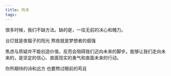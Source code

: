 ```yaml
---
title: 鸡汤
tags:
---
```

很多时候，我们不缺方法。缺的是，一往无前的决心和魄力。

台灯就是夜猫子的阳光
熬夜就是梦想者的倔强

焦虑与质疑并不能创造价值，反而会阻碍我们迈向未来的脚步。能够让我们走向未来的，是坚定的信心、直面现实的勇气和直面未来的行动。

你所期待的诗和远方
也要熬过眼前的苟且